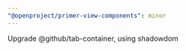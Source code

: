 ```yaml
---
"@openproject/primer-view-components": minor
---
```


Upgrade @github/tab-container, using shadowdom
